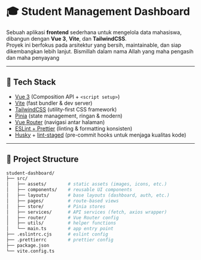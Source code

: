 # 🎓 Student Management Dashboard

Sebuah aplikasi **frontend** sederhana untuk mengelola data mahasiswa, dibangun dengan **Vue 3**, **Vite**, dan **TailwindCSS**.  
Proyek ini berfokus pada arsitektur yang bersih, maintainable, dan siap dikembangkan lebih lanjut. Bismillah dalam nama Allah yang maha pengasih dan maha penyayang

---

## 🚀 Tech Stack
- [Vue 3](https://vuejs.org/) (Composition API + `<script setup>`)
- [Vite](https://vitejs.dev/) (fast bundler & dev server)
- [TailwindCSS](https://tailwindcss.com/) (utility-first CSS framework)
- [Pinia](https://pinia.vuejs.org/) (state management, ringan & modern)
- [Vue Router](https://router.vuejs.org/) (navigasi antar halaman)
- [ESLint + Prettier](https://eslint.org/) (linting & formatting konsisten)
- [Husky](https://typicode.github.io/husky/) + [lint-staged](https://github.com/okonet/lint-staged) (pre-commit hooks untuk menjaga kualitas kode)

---

## 📂 Project Structure
```bash
student-dashboard/
├── src/
│   ├── assets/        # static assets (images, icons, etc.)
│   ├── components/    # reusable UI components
│   ├── layouts/       # base layouts (dashboard, auth, etc.)
│   ├── pages/         # route-based views
│   ├── store/         # Pinia stores
│   ├── services/      # API services (fetch, axios wrapper)
│   ├── router/        # Vue Router config
│   ├── utils/         # helper functions
│   └── main.ts        # app entry point
├── .eslintrc.cjs      # eslint config
├── .prettierrc        # prettier config
├── package.json
└── vite.config.ts
